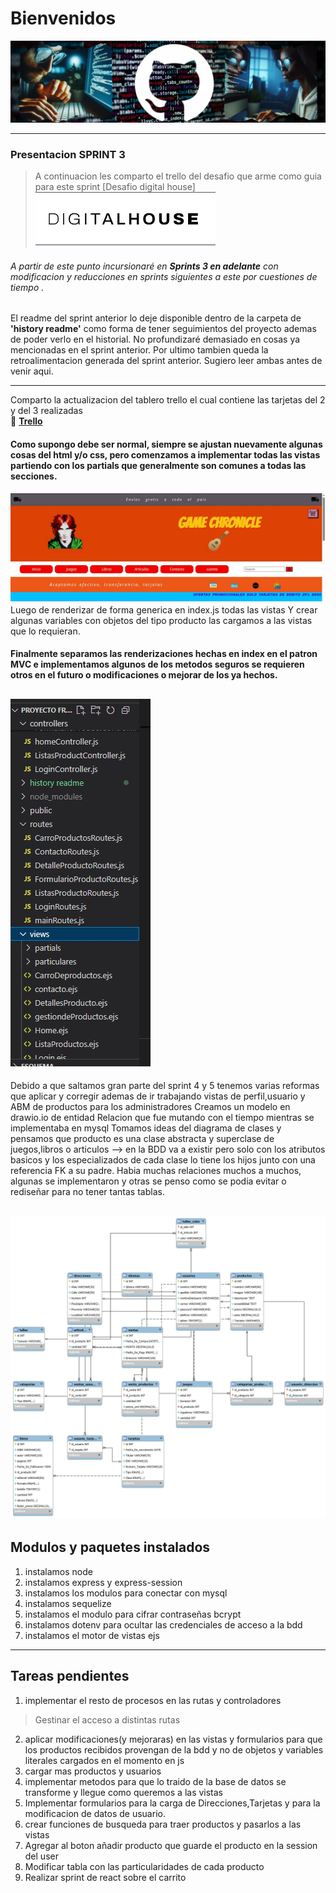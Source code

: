 # Bienvenidos

![Banner de github](./public/estructuras/Medias/Imagenes/Banner-3.jpg)

---  

###  Presentacion   **SPRINT 3**
    
>A continuacion les comparto el trello del desafio que arme como guia para este sprint  [Desafio digital house]
![Logo digital House](./public/estructuras/Medias/Modelos/logo%20digital.png)

###### A partir de este punto incursionaré en **Sprints 3 en adelante** con modificacion y reducciones en sprints siguientes a este por cuestiones de tiempo .  

El readme del sprint anterior lo deje disponible dentro de la carpeta de **'history readme'** como forma de tener seguimientos del proyecto ademas de poder verlo en el historial. No profundizaré demasiado en cosas ya mencionadas en el sprint anterior. Por ultimo tambien queda la retroalimentacion generada del sprint anterior. Sugiero leer ambas antes de venir aqui.    

---
Comparto la actualizacion del tablero trello el cual contiene las tarjetas del 2 y del 3 realizadas   
💽 **[Trello](https://trello.com/invite/b/67e84592e54bdb62f45af6cd/ATTI51fa3abe5934411cf9511f0008d84e63602D0594/proyecto-de-dh)**

#### Como supongo debe ser normal, siempre se ajustan nuevamente algunas cosas del html y/o css, pero comenzamos a implementar todas las vistas partiendo con los  partials  que generalmente son comunes a todas las secciones.
![banner del sitio](public/estructuras/Medias/Modelos/banner.jpg)
Luego de renderizar de forma generica en index.js todas las vistas Y crear algunas variables con objetos del tipo producto las cargamos a las vistas que lo requieran.


#### Finalmente separamos las renderizaciones hechas en index en el patron MVC e implementamos algunos de los metodos seguros se requieren otros en el futuro o modificaciones o mejorar de los ya hechos.
![Estructura de proyecto](<public/estructuras/Medias/Modelos/estructura de proyecto.jpg>)
--- 
Debido a que saltamos gran parte del sprint 4 y 5 tenemos varias reformas que aplicar y corregir ademas de ir trabajando vistas de perfil,usuario y ABM de productos para los administradores
Creamos un modelo en drawio.io de entidad Relacion que fue mutando con el tiempo mientras se implementaba en mysql
Tomamos ideas del diagrama de clases y pensamos que producto es una clase abstracta y superclase de juegos,libros o articulos --> en la BDD va a existir pero solo con los atributos basicos y los especializados de cada clase lo tiene los hijos junto con una referencia FK a su padre.
Habia muchas relaciones muchos a muchos, algunas se implementaron y otras se penso como se podia evitar o rediseñar para no tener tantas tablas.  

![Diagrama my sql](<public/estructuras/Diagrama generado x my sql2.png>)
--- 

## Modulos y paquetes instalados
1. instalamos node
2. instalamos express y express-session
3. instalamos los modulos para conectar con mysql 
4. instalamos sequelize
5. instalamos el modulo para cifrar contraseñas bcrypt
6. instalamos dotenv para ocultar las credenciales de acceso a la bdd
7. instalamos el motor de vistas ejs

---
## Tareas pendientes
1.  implementar el resto de procesos en las rutas y controladores 
>Gestinar el acceso a distintas rutas 
2.  aplicar modificaciones(y mejoraras) en las vistas y formularios para que los productos recibidos provengan de la bdd y no de objetos y variables literales cargados en el momento en js
3. cargar mas productos y usuarios 
4. implementar metodos para que lo traido de la base de datos se transforme y llegue como queremos a las vistas
5. Implementar formularios para la carga de Direcciones,Tarjetas y para la modificacion de datos de usuario.
6. crear funciones de busqueda para traer productos y pasarlos a las vistas
7. Agregar al boton añadir producto que guarde el producto en la session del user
8. Modificar tabla con las particularidades de cada producto
9. Realizar sprint de react sobre el carrito 

